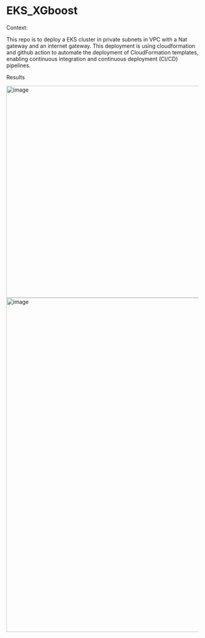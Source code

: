 # EKS_XGboost

Context:

This repo is to deploy a EKS cluster in private subnets in VPC with a Nat gateway and an internet gateway. This deployment is using cloudformation and github action to automate the deployment of CloudFormation templates, enabling continuous integration and continuous deployment (CI/CD) pipelines. 

Results

<img width="1768" height="555" alt="image" src="https://github.com/user-attachments/assets/46612966-d3c9-4c71-a97d-9ca1b2a1b212" />

<img width="1682" height="875" alt="image" src="https://github.com/user-attachments/assets/c0ecb60d-eb11-4fd8-b65c-5febe6fdd07c" />

